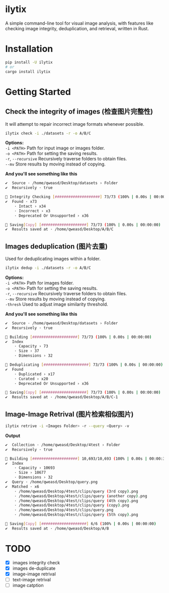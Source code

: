 # ilytix
A simple command-line tool for visual image analysis, with features like checking image integrity, deduplication, and retrieval, written in Rust.

# Installation
```bash
pip install -U ilytix
# or
cargo install ilytix
```

# Getting Started

## Check the integrity of images (检查图片完整性)
It will attempt to repair incorrect image formats whenever possible.  
```bash
ilytix check -i ./datasets -r -o A/B/C
```

**Options:**  
`-i <PATH>` Path for input image or images folder.  
`-o <PATH>` Path for setting the saving results.  
`-r`, `--recursive` Recursively traverse folders to obtain files.  
`--mv` Store results by moving instead of copying.

**And you'll see something like this**
```bash
✔  Source · /home/qweasd/Desktop/datasets › Folder
✔  Recursively · true

🐢 Integrity Checking [####################] 73/73 (100% | 0.00s | 00:00:00)
✔  Found · x73
    · Intact › x34
    · Incorrect › x3
    · Deprecated Or Unsupported › x36

🐢 Saving[Copy] [####################] 73/73 (100% | 0.00s | 00:00:00)
✔  Results saved at · /home/qweasd/Desktop/A/B/C
```

## Images deduplication (图片去重)
Used for deduplicating images within a folder.  

```bash
ilytix dedup -i ./datasets -r -o A/B/C
```
**Options:**  
`-i <PATH>` Path for images folder.  
`-o <PATH>` Path for setting the saving results.  
`-r`, `--recursive` Recursively traverse folders to obtain files.  
`--mv` Store results by moving instead of copying.  
`-thresh` Used to adjust image similarity threshold.  

**And you'll see something like this**
```bash
✔  Source · /home/qweasd/Desktop/datasets › Folder
✔  Recursively · true

🐢 Building [####################] 73/73 (100% | 0.00s | 00:00:00)
✔  Index
    · Capacity › 73
    · Size › 37
    · Dimensions › 32

🐢 Deduplicating [####################] 73/73 (100% | 0.00s | 00:00:00)
✔  Found
    · Duplicated › x17
    · Curated › x20
    · Deprecated Or Unsupported › x36

🐢 Saving[Copy] [####################] 73/73 (100% | 0.00s | 00:00:00)
✔  Results saved at · /home/qweasd/Desktop/A/B/C-1

```

## Image-Image Retrival (图片检索相似图片)
```bash
ilytix retrive -i <Images Folder> -r --query <Query> -v
```

**Output**
```bash
✔  Collection · /home/qweasd/Desktop/4test › Folder
✔  Recursively · true

🐢 Building [####################] 10,693/10,693 (100% | 0.00s | 00:00:36)
✔  Index
    · Capacity › 10693
    · Size › 10677
    · Dimensions › 32
✔  Query · /home/qweasd/Desktop/query.png
✔  Matched · x6
    · /home/qweasd/Desktop/4test/clips/query (3rd copy).png
    · /home/qweasd/Desktop/4test/clips/query (another copy).png
    · /home/qweasd/Desktop/4test/clips/query (4th copy).png
    · /home/qweasd/Desktop/4test/clips/query (copy).png
    · /home/qweasd/Desktop/4test/clips/query.png
    · /home/qweasd/Desktop/4test/clips/query (5th copy).png

🐢 Saving[Copy] [####################] 6/6 (100% | 0.00s | 00:00:00)
✔  Results saved at · /home/qweasd/Desktop/A/B

```


# TODO
- [X]  images integrity check
- [X]  images de-duplicate
- [X]  image-image retrival
- [ ]  text-image retrival
- [ ]  image catption
